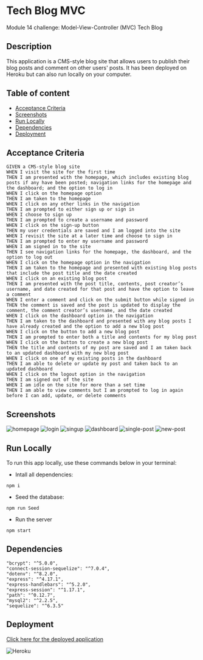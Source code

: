 
# Tech Blog MVC

Module 14 challenge: Model-View-Controller (MVC) Tech Blog

## Description
This application is a CMS-style blog site that allows users to publish their blog posts and comment on other users' posts. It has been deployed on Heroku but can also run locally on your computer.
## Table of content
* [Acceptance Criteria](#acceptance-criteria)
* [Screenshots](#screenshots)
* [Run Locally](#run-locally)
* [Dependencies](#dependencies)
* [Deployment](#deployment)

## Acceptance Criteria
   ```
   GIVEN a CMS-style blog site
   WHEN I visit the site for the first time
   THEN I am presented with the homepage, which includes existing blog posts if any have been posted; navigation links for the homepage and the dashboard; and the option to log in
   WHEN I click on the homepage option
   THEN I am taken to the homepage
   WHEN I click on any other links in the navigation
   THEN I am prompted to either sign up or sign in
   WHEN I choose to sign up
   THEN I am prompted to create a username and password
   WHEN I click on the sign-up button
   THEN my user credentials are saved and I am logged into the site
   WHEN I revisit the site at a later time and choose to sign in
   THEN I am prompted to enter my username and password
   WHEN I am signed in to the site
   THEN I see navigation links for the homepage, the dashboard, and the option to log out
   WHEN I click on the homepage option in the navigation
   THEN I am taken to the homepage and presented with existing blog posts that include the post title and the date created
   WHEN I click on an existing blog post
   THEN I am presented with the post title, contents, post creator’s username, and date created for that post and have the option to leave a comment
   WHEN I enter a comment and click on the submit button while signed in
   THEN the comment is saved and the post is updated to display the comment, the comment creator’s username, and the date created
   WHEN I click on the dashboard option in the navigation
   THEN I am taken to the dashboard and presented with any blog posts I have already created and the option to add a new blog post
   WHEN I click on the button to add a new blog post
   THEN I am prompted to enter both a title and contents for my blog post
   WHEN I click on the button to create a new blog post
   THEN the title and contents of my post are saved and I am taken back to an updated dashboard with my new blog post
   WHEN I click on one of my existing posts in the dashboard
   THEN I am able to delete or update my post and taken back to an updated dashboard
   WHEN I click on the logout option in the navigation
   THEN I am signed out of the site
   WHEN I am idle on the site for more than a set time
   THEN I am able to view comments but I am prompted to log in again before I can add, update, or delete comments
   ```
## Screenshots

![homepage](https://user-images.githubusercontent.com/112605297/226143363-d9931a51-526b-4688-aa5e-30de3abcf3f6.png)
![login](https://user-images.githubusercontent.com/112605297/226143367-0a65a0ad-ca9a-42d6-aca1-866ed2ceca21.png)
![singup](https://user-images.githubusercontent.com/112605297/226143371-4a145c72-980c-4a84-868f-109a544f3cd0.png)
![dashboard](https://user-images.githubusercontent.com/112605297/226143354-57f5420c-06c9-4a67-bbad-7da6e41f2589.png)
![single-post](https://user-images.githubusercontent.com/112605297/226143373-af7846e3-765b-4e2d-8e5c-3e0e7ead13f3.png)
![new-post](https://user-images.githubusercontent.com/112605297/226143432-3bc242ce-d8a6-4406-9e46-4ffb80e7e64c.png)


## Run Locally

To run this app locally, use these commands below in your terminal:

- Intall all dependencies:
```
npm i
```

- Seed the database:
```
npm run Seed
```

- Run the server
```
npm start 
```
## Dependencies

    "bcrypt": "^5.0.0",
    "connect-session-sequelize": "^7.0.4",
    "dotenv": "^8.2.0",
    "express": "^4.17.1",
    "express-handlebars": "^5.2.0",
    "express-session": "^1.17.1",
    "path": "^0.12.7",
    "mysql2": "^2.2.5",
    "sequelize": "^6.3.5"
## Deployment

[Click here for the deployed application](#)


![Heroku](https://camo.githubusercontent.com/6979881d5a96b7b18a057083bb8aeb87ba35fc279452e29034c1e1c49ade0636/68747470733a2f2f7777772e6865726f6b7563646e2e636f6d2f6465706c6f792f627574746f6e2e737667)


